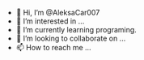 - 👋 Hi, I’m @AleksaCar007
- 👀 I’m interested in ...
- 🌱 I’m currently learning programing.
- 💞️ I’m looking to collaborate on ...
- 📫 How to reach me ...

<!---
AleksaCar007/AleksaCar007 is a ✨ special ✨ repository because its `README.md` (this file) appears on your GitHub profile.
You can click the Preview link to take a look at your changes.
--->
